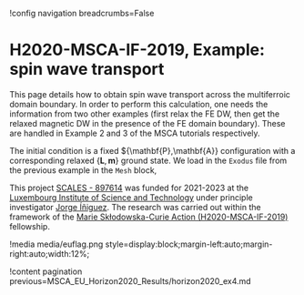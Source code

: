 !config navigation breadcrumbs=False

# H2020-MSCA-IF-2019, Example: spin wave transport

This page details how to obtain spin wave transport across the multiferroic domain boundary. In order to perform this calculation, one needs the information from two other examples (first relax the FE DW, then get the relaxed magnetic DW in the presence of the FE domain boundary). These are handled in Example 2 and 3 of the MSCA tutorials respectively.

The initial condition is a fixed $\{\mathbf{P},\mathbf{A}\} configuration with a corresponding relaxed $\{\mathbf{L},\mathbf{m}\}$ ground state. We load in the `Exodus` file from the previous example in the `Mesh` block,

This project [SCALES - 897614](https://cordis.europa.eu/project/id/897614) was funded for 2021-2023 at the [Luxembourg Institute of Science and Technology](https://www.list.lu/) under principle investigator [Jorge Íñiguez](https://sites.google.com/site/jorgeiniguezresearch/). The research was carried out within the framework of the [Marie Skłodowska-Curie Action (H2020-MSCA-IF-2019)](https://ec.europa.eu/info/funding-tenders/opportunities/portal/screen/opportunities/topic-details/msca-if-2020) fellowship.

!media media/euflag.png style=display:block;margin-left:auto;margin-right:auto;width:12%;

!content pagination previous=MSCA_EU_Horizon2020_Results/horizon2020_ex4.md
